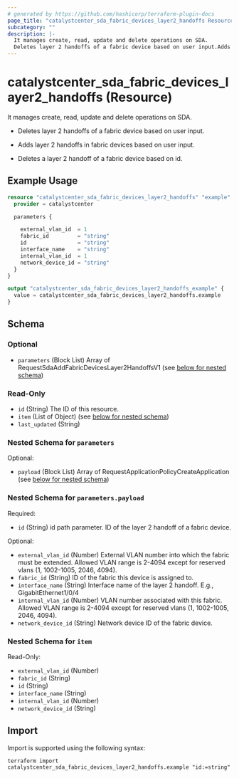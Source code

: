 ```yaml
---
# generated by https://github.com/hashicorp/terraform-plugin-docs
page_title: "catalystcenter_sda_fabric_devices_layer2_handoffs Resource - terraform-provider-catalystcenter"
subcategory: ""
description: |-
  It manages create, read, update and delete operations on SDA.
  Deletes layer 2 handoffs of a fabric device based on user input.Adds layer 2 handoffs in fabric devices based on user input.Deletes a layer 2 handoff of a fabric device based on id.
---
```


# catalystcenter_sda_fabric_devices_layer2_handoffs (Resource)

It manages create, read, update and delete operations on SDA.

- Deletes layer 2 handoffs of a fabric device based on user input.

- Adds layer 2 handoffs in fabric devices based on user input.

- Deletes a layer 2 handoff of a fabric device based on id.

## Example Usage

```terraform
resource "catalystcenter_sda_fabric_devices_layer2_handoffs" "example" {
  provider = catalystcenter

  parameters {

    external_vlan_id  = 1
    fabric_id         = "string"
    id                = "string"
    interface_name    = "string"
    internal_vlan_id  = 1
    network_device_id = "string"
  }
}

output "catalystcenter_sda_fabric_devices_layer2_handoffs_example" {
  value = catalystcenter_sda_fabric_devices_layer2_handoffs.example
}
```

<!-- schema generated by tfplugindocs -->
## Schema

### Optional

- `parameters` (Block List) Array of RequestSdaAddFabricDevicesLayer2HandoffsV1 (see [below for nested schema](#nestedblock--parameters))

### Read-Only

- `id` (String) The ID of this resource.
- `item` (List of Object) (see [below for nested schema](#nestedatt--item))
- `last_updated` (String)

<a id="nestedblock--parameters"></a>
### Nested Schema for `parameters`

Optional:

- `payload` (Block List) Array of RequestApplicationPolicyCreateApplication (see [below for nested schema](#nestedblock--parameters--payload))

<a id="nestedblock--parameters--payload"></a>
### Nested Schema for `parameters.payload`

Required:

- `id` (String) id path parameter. ID of the layer 2 handoff of a fabric device.

Optional:

- `external_vlan_id` (Number) External VLAN number into which the fabric must be extended. Allowed VLAN range is 2-4094 except for reserved vlans (1, 1002-1005, 2046, 4094).
- `fabric_id` (String) ID of the fabric this device is assigned to.
- `interface_name` (String) Interface name of the layer 2 handoff. E.g., GigabitEthernet1/0/4
- `internal_vlan_id` (Number) VLAN number associated with this fabric. Allowed VLAN range is 2-4094 except for reserved vlans (1, 1002-1005, 2046, 4094).
- `network_device_id` (String) Network device ID of the fabric device.



<a id="nestedatt--item"></a>
### Nested Schema for `item`

Read-Only:

- `external_vlan_id` (Number)
- `fabric_id` (String)
- `id` (String)
- `interface_name` (String)
- `internal_vlan_id` (Number)
- `network_device_id` (String)

## Import

Import is supported using the following syntax:

```shell
terraform import catalystcenter_sda_fabric_devices_layer2_handoffs.example "id:=string"
```
